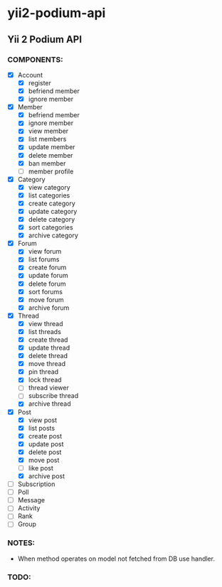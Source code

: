 # yii2-podium-api

## Yii 2 Podium API

### COMPONENTS:

- [x] Account
  - [x] register
  - [x] befriend member
  - [x] ignore member
- [x] Member
  - [x] befriend member
  - [x] ignore member
  - [x] view member
  - [x] list members
  - [x] update member
  - [x] delete member
  - [x] ban member
  - [ ] member profile
- [x] Category
  - [x] view category
  - [x] list categories
  - [x] create category
  - [x] update category
  - [x] delete category
  - [x] sort categories
  - [x] archive category
- [x] Forum
  - [x] view forum
  - [x] list forums
  - [x] create forum
  - [x] update forum
  - [x] delete forum
  - [x] sort forums
  - [x] move forum
  - [x] archive forum
- [x] Thread
  - [x] view thread
  - [x] list threads
  - [x] create thread
  - [x] update thread
  - [x] delete thread
  - [x] move thread
  - [x] pin thread
  - [x] lock thread
  - [ ] thread viewer
  - [ ] subscribe thread
  - [x] archive thread
- [x] Post
  - [x] view post
  - [x] list posts
  - [x] create post
  - [x] update post
  - [x] delete post
  - [x] move post
  - [ ] like post
  - [x] archive post
- [ ] Subscription
- [ ] Poll
- [ ] Message
- [ ] Activity
- [ ] Rank
- [ ] Group

### NOTES:

- When method operates on model not fetched from DB use handler.

### TODO:

